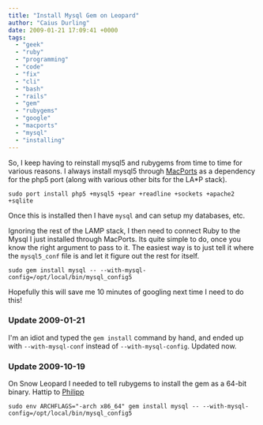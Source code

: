 ```yaml
---
title: "Install Mysql Gem on Leopard"
author: "Caius Durling"
date: 2009-01-21 17:09:41 +0000
tags:
  - "geek"
  - "ruby"
  - "programming"
  - "code"
  - "fix"
  - "cli"
  - "bash"
  - "rails"
  - "gem"
  - "rubygems"
  - "google"
  - "macports"
  - "mysql"
  - "installing"
---
```


So, I keep having to reinstall mysql5 and rubygems from time to time for various reasons. I always install mysql5 through [MacPorts][] as a dependency for the php5 port (along with various other bits for the LA*P stack).

[MacPorts]: http://macports.org/

    sudo port install php5 +mysql5 +pear +readline +sockets +apache2 +sqlite

Once this is installed then I have `mysql` and can setup my databases, etc.

Ignoring the rest of the LAMP stack, I then need to connect Ruby to the Mysql I just installed through MacPorts. Its quite simple to do, once you know the right argument to pass to it. The easiest way is to just tell it where the `mysql5_conf` file is and let it figure out the rest for itself.

    sudo gem install mysql -- --with-mysql-config=/opt/local/bin/mysql_config5

Hopefully this will save me 10 minutes of googling next time I need to do this!

### Update 2009-01-21

I'm an idiot and typed the `gem install` command by hand, and ended up with `--with-mysql-conf` instead of `--with-mysql-config`. Updated now.

### Update 2009-10-19

On Snow Leopard I needed to tell rubygems to install the gem as a 64-bit binary. Hattip to [Philipp](http://www.schmidp.com/2009/06/14/rubyrails-and-mysql-on-snow-leopard-10a380/comment-page-1/)

    sudo env ARCHFLAGS="-arch x86_64" gem install mysql -- --with-mysql-config=/opt/local/bin/mysql_config5
